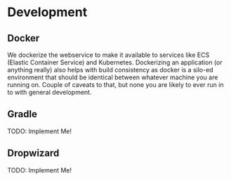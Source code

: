 # Development

## Docker

We dockerize the webservice to make it available to services like ECS (Elastic Container Service) and Kubernetes.
Dockerizing an application (or anything really) also helps with build consistency as docker is a silo-ed environment
that should be identical between whatever machine you are running on. Couple of caveats to that, but none you are likely
to ever run in to with general development.

## Gradle

TODO: Implement Me!

## Dropwizard

TODO: Implement Me!
